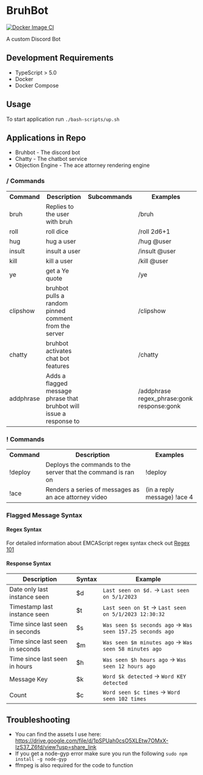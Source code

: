 # BruhBot
[![Docker Image CI](https://github.com/RKochenderfer/BruhBot/actions/workflows/docker-image.yml/badge.svg?branch=master)](https://github.com/RKochenderfer/BruhBot/actions/workflows/docker-image.yml)

A custom Discord Bot

## Development Requirements
* TypeScript > 5.0
* Docker
* Docker Compose

## Usage
To start application run `./bash-scripts/up.sh`

## Applications in Repo
* Bruhbot - The discord bot
* Chatty - The chatbot service
* Objection Engine - The ace attorney rendering engine

### / Commands

<table>
    <tbody>
        <tr>
            <th>Command</th>
            <th>Description</th>
            <th>Subcommands</th>
            <th>Examples</th>
        </tr>
        <tr>
            <td>bruh</td>
            <td>Replies to the user with bruh</td>
            <td></td>
            <td>/bruh</td>
        </tr>
        <tr>
            <td>roll</td>
            <td>roll dice</td>
            <td></td>
            <td>/roll 2d6+1</td>
        </tr>
        <tr>
            <td>hug</td>
            <td>hug a user</td>
            <td></td>
            <td>/hug @user</td>
        </tr>
        <tr>
            <td>insult</td>
            <td>insult a user</td>
            <td></td>
            <td>/insult @user</td>
        </tr>
        <tr>
            <td>kill</td>
            <td>kill a user</td>
            <td></td>
            <td>/kill @user</td>
        </tr>
        <tr>
            <td>ye</td>
            <td>get a Ye quote</td>
            <td></td>
            <td>/ye</td>
        </tr>
        <tr>
            <td>clipshow</td>
            <td>bruhbot pulls a random pinned comment from the server</td>
            <td></td>
            <td>/clipshow</td>
        </tr>
        <tr>
            <td>chatty</td>
            <td>bruhbot activates chat bot features</td>
            <td></td>
            <td>/chatty</td>
        </tr>
        <tr>
            <td>addphrase</td>
            <td>Adds a flagged message phrase that bruhbot will issue a response to</td>
            <td></td>
            <td>/addphrase regex_phrase:gonk response:gonk</td>
        </tr>
    </tbody>
</table>

### ! Commands
<table>
    <tbody>
        <tr>
            <th>Command</th>
            <th>Description</th>
            <th>Examples</th>
        </tr>
        <tr>
            <td>!deploy</td>
            <td>Deploys the commands to the server that the command is ran on</td>
            <td>!deploy</td>
        </tr>
        <tr>
            <td>!ace</td>
            <td>Renders a series of messages as an ace attorney video</td>
            <td>(in a reply message) !ace 4</td>
        </tr>
    </tbody>
</table>

### Flagged Message Syntax
#### Regex Syntax
For detailed information about EMCAScript regex syntax check out [Regex 101](https://regex101.com/)

#### Response Syntax
Description|Syntax|Example
-|-|-
Date only last instance seen|$d|`Last seen on $d.` -> `Last seen on 5/1/2023`
Timestamp last instance seen|$t|`Last seen on $t` -> `Last seen on 5/1/2023 12:30:32`
Time since last seen in seconds|$s|`Was seen $s seconds ago` -> `Was seen 157.25 seconds ago`
Time since last seen in seconds|$m|`Was seen $m minutes ago` -> `Was seen 58 minutes ago`
Time since last seen in hours|$h|`Was seen $h hours ago` -> `Was seen 12 hours ago`
Message Key|$k|`Word $k detected` -> `Word KEY detected`
Count|$c|`Word seen $c times` -> `Word seen 102 times`

## Troubleshooting

- You can find the assets I use here: https://drive.google.com/file/d/1pSPUah0csO5XLEtw7OMxX-IzS37_Z6fd/view?usp=share_link
- If you get a node-gyp error make sure you run the following `sudo npm install -g node-gyp`
- ffmpeg is also required for the code to function
